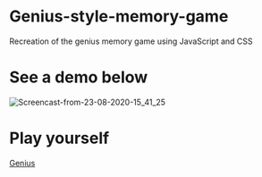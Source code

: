 # Genius-style-memory-game
Recreation of the genius memory game using JavaScript and CSS
# See a demo below
![Screencast-from-23-08-2020-15_41_25](https://user-images.githubusercontent.com/32754449/90986203-50e01680-e557-11ea-9b43-5e22151fe3b9.gif)
# Play yourself 

[Genius](http://leandro47.com/genius-style-memory-game/)
